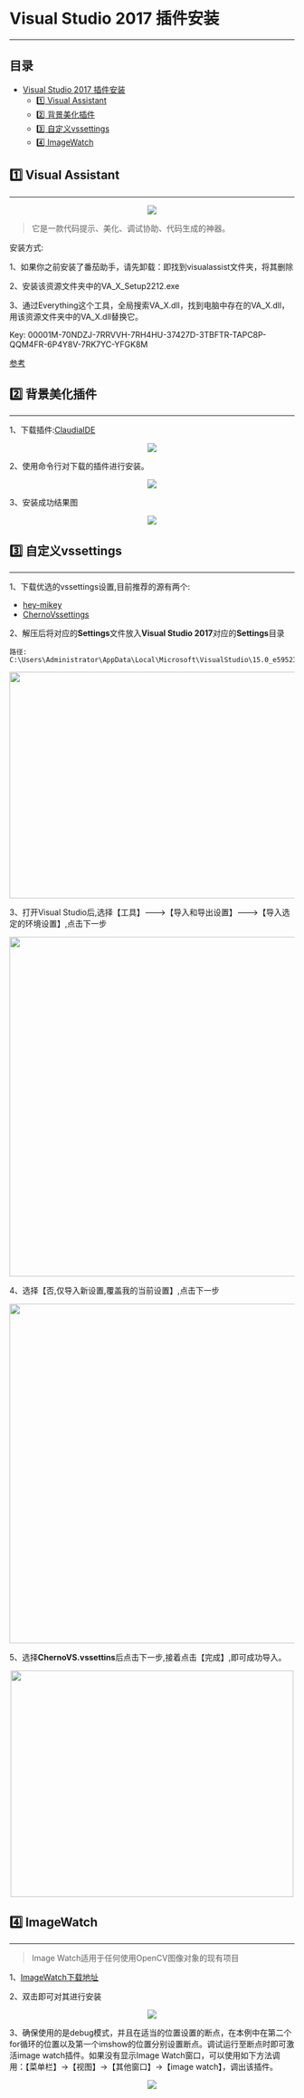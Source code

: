 # Visual Studio 2017 插件安装


---

<h2>
    目录
</h2>


- [Visual Studio 2017 插件安装](#visual-studio-2017-插件安装)
  - [:one:  Visual Assistant](#one--visual-assistant)
  - [:two: 背景美化插件](#two-背景美化插件)
  - [:three: 自定义vssettings](#three-自定义vssettings)
  - [:four: ImageWatch](#four-imagewatch)


## :one:  Visual Assistant

---


<div align=center>
<img src="../assets/visualAssistant.png">
</div>

> 它是一款代码提示、美化、调试协助、代码生成的神器。

安装方式:

1、如果你之前安装了番茄助手，请先卸载：即找到visualassist文件夹，将其删除

2、安装该资源文件夹中的VA_X_Setup2212.exe

3、通过Everything这个工具，全局搜索VA_X.dll，找到电脑中存在的VA_X.dll，用该资源文件夹中的VA_X.dll替换它。


Key:
00001M-70NDZJ-7RRVVH-7RH4HU-37427D-3TBFTR-TAPC8P-QQM4FR-6P4Y8V-7RK7YC-YFGK8M

[参考](http://www.ucbug.com/soft/95066.html)


## :two: 背景美化插件

---

>

1、下载插件:[ClaudiaIDE](https://github.com/buchizo/ClaudiaIDE/releases/tag/Release2.2.19)

<div align=center>
<img src="../assets/claudia_step_1.png">
</div>

2、使用命令行对下载的插件进行安装。

<div align=center>
<img src="../assets/claudia_step_2.png">
</div>

3、安装成功结果图

<div align=center>
<img src="../assets/claudia_step_3.png">
</div>



## :three: 自定义vssettings

---

1、下载优选的vssettings设置,目前推荐的源有两个:

+ [hey-mikey](https://github.com/hey-mikey/vssettings.git)
+ [ChernoVssettings](https://thecherno.com/vs)

2、解压后将对应的**Settings**文件放入**Visual Studio 2017**对应的**Settings**目录

``` text
路径:
C:\Users\Administrator\AppData\Local\Microsoft\VisualStudio\15.0_e5952336\Settings
```

<div align=center>
<img src="../assets/settings_store_location.png" width=700 height=400>
</div>

3、打开Visual Studio后,选择【工具】--->【导入和导出设置】--->【导入选定的环境设置】,点击下一步

<div align=center>
<img src="../assets/import_step_1.png" width=600 height=600>
</div>

4、选择【否,仅导入新设置,覆盖我的当前设置】,点击下一步

<div align=center>
<img src="../assets/import_step_2.png" width=600 height=600>
</div>

5、选择**ChernoVS.vssettins**后点击下一步,接着点击【完成】,即可成功导入。

<div align=center>
<img src="../assets/vsseting_proceesing.png" width=500 height=400>
</div>

## :four: ImageWatch

---

> Image Watch适用于任何使用OpenCV图像对象的现有项目

1、[ImageWatch下载地址](https://marketplace.visualstudio.com/items?itemName=VisualCPPTeam.ImageWatch2017)

2、双击即可对其进行安装

<div align=center>
<img src="../assets/image_watch_step_1.png">
</div>

3、确保使用的是debug模式，并且在适当的位置设置的断点，在本例中在第二个for循环的位置以及第一个imshow的位置分别设置断点。调试运行至断点时即可激活image watch插件。如果没有显示Image Watch窗口，可以使用如下方法调用：【菜单栏】->【视图】->【其他窗口】->【image watch】，调出该插件。

<div align=center>
<img src="../assets/result.png">
</div>


